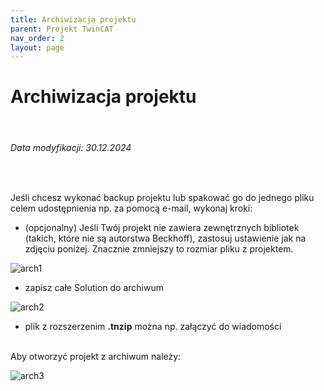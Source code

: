 ```yaml
---
title: Archiwizacja projektu
parent: Projekt TwinCAT 
nav_order: 2
layout: page
---
```



# Archiwizacja projektu 
<br>

<h6> Data modyfikacji: 30.12.2024 </h6>

<br>

Jeśli chcesz wykonać backup projektu lub spakować go do jednego pliku celem udostępnienia np. za pomocą e-mail, wykonaj kroki:

- (opcjonalny) Jeśli Twój projekt nie zawiera zewnętrznych bibliotek (takich, które nie są autorstwa Beckhoff), zastosuj ustawienie jak na zdjęciu poniżej. Znacznie zmniejszy to rozmiar pliku z projektem. 

![arch1](https://ba-pl.github.io/wiki/assets/images/arch1.png "arch1")

- zapisz całe Solution do archiwum

![arch2](https://ba-pl.github.io/wiki/assets/images/arch2.png "arch2")

- plik z rozszerzenim **.tnzip** można np. załączyć do wiadomości

<br>
Aby otworzyć projekt z archiwum należy:

![arch3](https://ba-pl.github.io/wiki/assets/images/arch3.png "arch3")



